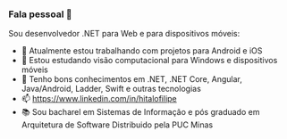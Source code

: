 ### Fala pessoal 👋

Sou desenvolvedor .NET para Web e para dispositivos móveis:

- 🔭 Atualmente estou trabalhando com projetos para Android e iOS
- 🌱 Estou estudando visão computacional para Windows e dispositivos móveis
- 💬 Tenho bons conhecimentos em .NET, .NET Core, Angular, Java/Android, Ladder, Swift e outras tecnologias
- 📫 https://www.linkedin.com/in/hitalofilipe
- :books: Sou bacharel em Sistemas de Informação e pós graduado em Arquitetura de Software Distribuido pela PUC Minas

<!--
**HitaloDeAraujo/HitaloDeAraujo** is a ✨ _special_ ✨ repository because its `README.md` (this file) appears on your GitHub profile.

Here are some ideas to get you started:

- 🔭 I’m currently working on ...
- 🌱 I’m currently learning ...
- 👯 I’m looking to collaborate on ...
- 🤔 I’m looking for help with ...
- 💬 Ask me about ...
- 📫 How to reach me: ...
- 😄 Pronouns: ...
- ⚡ Fun fact: ...
-->
